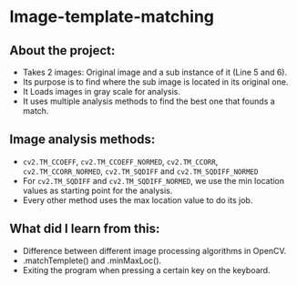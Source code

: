 # Image-template-matching
## About the project:
- Takes 2 images: Original image and a sub instance of it (Line 5 and 6).
- Its purpose is to find where the sub image is located in its original one.
- It Loads images in gray scale for analysis.
- It uses multiple analysis methods to find the best one that founds a match.

## Image analysis methods:
- `cv2.TM_CCOEFF`, `cv2.TM_CCOEFF_NORMED`, `cv2.TM_CCORR`, `cv2.TM_CCORR_NORMED`, `cv2.TM_SQDIFF` and `cv2.TM_SQDIFF_NORMED`
- For `cv2.TM_SQDIFF` and `cv2.TM_SQDIFF_NORMED`, we use the min location values as starting point for the analysis.
- Every other method uses the max location value to do its job.

## What did I learn from this:
- Difference between different image processing algorithms in OpenCV.
- .matchTemplete() and .minMaxLoc().
- Exiting the program when pressing a certain key on the keyboard.
